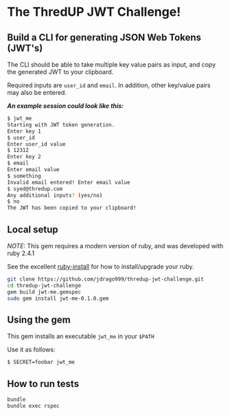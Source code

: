 
# The ThredUP JWT Challenge!

## Build a CLI for generating JSON Web Tokens (JWT's)

The CLI should be able to take multiple key value pairs as input, and copy the generated JWT to your clipboard.

Required inputs are `user_id` and `email`. In addition, other key/value pairs may also be entered.

***An example session could look like this:***
```bash
$ jwt_me
Starting with JWT token generation.
Enter key 1
$ user_id
Enter user_id value
$ 12312
Enter key 2
$ email
Enter email value
$ something
Invalid email entered! Enter email value
$ syed@thredup.com
Any additional inputs? (yes/no)
$ no
The JWT has been copied to your clipboard!
```

## Local setup

*NOTE:* This gem requires a modern version of ruby, and was developed with ruby 2.4.1

See the excellent [ruby-install](https://github.com/postmodern/ruby-install) for how to install/upgrade your ruby.

```bash
git clone https://github.com/jdrago999/thredup-jwt-challenge.git
cd thredup-jwt-challenge
gem build jwt-me.gemspec
sudo gem install jwt-me-0.1.0.gem
```

## Using the gem

This gem installs an executable `jwt_me` in your `$PATH`

Use it as follows:

```bash
$ SECRET=foobar jwt_me
```

## How to run tests

```bash
bundle
bundle exec rspec
```
